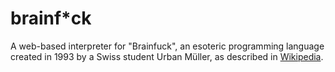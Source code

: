 # brainf\*ck

A web-based interpreter for "Brainfuck", an esoteric programming language created in 1993 by a Swiss student Urban Müller, as described in [Wikipedia](https://w.wiki/STN).
